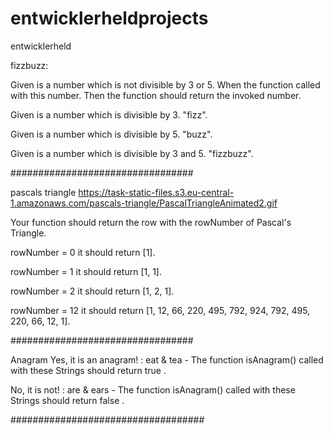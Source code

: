 # entwicklerheldprojects
entwicklerheld

fizzbuzz:

Given is a number which is not divisible by 3 or 5.
When the function called with this number.
Then the function should return the invoked number.

Given is a number which is divisible by 3. "fizz".

Given is a number which is divisible by 5. "buzz".

Given is a number which is divisible by 3 and 5. "fizzbuzz".

#################################

pascals triangle
https://task-static-files.s3.eu-central-1.amazonaws.com/pascals-triangle/PascalTriangleAnimated2.gif

Your function should return the row with the rowNumber of Pascal's Triangle.

rowNumber = 0 it should return [1].

rowNumber = 1 it should return [1, 1].

rowNumber = 2 it should return [1, 2, 1].

rowNumber = 12 it should return [1, 12, 66, 220, 495, 792, 924, 792, 495, 220, 66, 12, 1].

#################################

Anagram
Yes, it is an anagram! : eat & tea  - The function isAnagram() called with these Strings should return true .

No, it is not! : are & ears - The function isAnagram() called with these Strings should return false .

###################################
